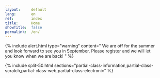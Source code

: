 ```yaml
---
layout:     default
lang:       en
ref:        index
title:      Home
showTitle:  false
permalink:  /en/
---
```


{% include alert.html
   type="warning"
   content="
   We are off for the summer and look forward to see you in September.
   Please [register](./register/) and we will let you know when we are back!
   "
%}

{% include split-50.html 
   sections="partial-class-information,partial-class-scratch,partial-class-web,partial-class-electronic" 
%}
